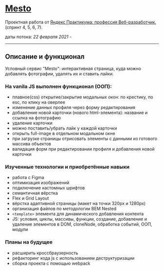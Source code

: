 # [Mesto](https://amaria-desveloper.github.io/mesto/ "Стабильная версия на GitHub pages")

Проектная работа от [Яндекс Практикума: профессия Веб-разработчик.](https://praktikum.yandex.ru/web "страница курса") (спринт 4, 5, 6, 7).

даты потока: *22 февраля 2021 -*

---

## Описание и функционал

Условный сервис "Mesto": интерактивная страница, куда можно добавлять фотографии, удалять их и ставить лайки.

### На vanila JS выполнен функционал (ООП):

* плавное(css) открытие/закрытие модальных окон: по крестику, по esc, по клику на оверлее
* изменение данных профиля через форму редактирования
* добавление новой карточки (нового html-элемента): название и ссылка на фотографию
* удаление карточки
* можно поставить/убрать лайк у каждой карточки
* открыть full-image в отдельном модальном окне
* при загрузке страницы отрисовать элементы с данными из готового массива объектов
* валидация форм при редактировании профиля и добавления новой карточки

### Изученные технологии и приобретённые навыки

* работа с Figma
* оптимизация изображений
* подключение кастомных шрифтов
* семантичная вёрстка
* Flex и Grid Layout
* вёрстка адаптивной страницы (макет на точки 320px и 1280px)
* организация файлов по методологии BEM Nested
* `<template>` элемента для динамического добавления контента
* JS: условия, циклы, массивы, функции, создание, добавление и удаление элементов в DOM, cloneNode, обработка событий, ООП, модули

### Планы на будущее

* расширить кроссбраузерность
* рефакторинг кода js с использованием деструктуризации
* сборка проекта с помощью webpack
